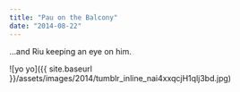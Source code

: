```yaml
---
title: "Pau on the Balcony"
date: "2014-08-22"
---
```


…and Riu keeping an eye on him.

![yo yo]({{ site.baseurl }}/assets/images/2014/tumblr_inline_nai4xxqcjH1qlj3bd.jpg)
